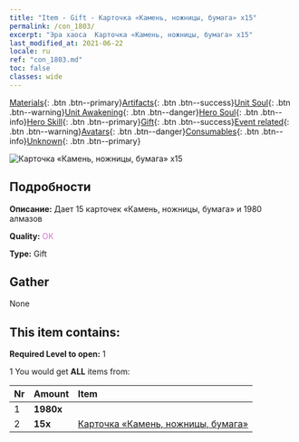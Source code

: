 ```yaml
---
title: "Item - Gift - Карточка «Камень, ножницы, бумага» х15"
permalink: /con_1803/
excerpt: "Эра хаоса  Карточка «Камень, ножницы, бумага» х15"
last_modified_at: 2021-06-22
locale: ru
ref: "con_1803.md"
toc: false
classes: wide
---
```

 [Materials](/ItemsRU/){: .btn .btn--primary}[Artifacts](/ItemsRU/Artifacts/){: .btn .btn--success}[Unit Soul](/ItemsRU/UnitSoul/){: .btn .btn--warning}[Unit Awakening](/ItemsRU/UnitAwakening/){: .btn .btn--danger}[Hero Soul](/ItemsRU/HeroSoul/){: .btn .btn--info}[Hero Skill](/ItemsRU/HeroSkill/){: .btn .btn--primary}[Gift](/ItemsRU/Gift/){: .btn .btn--success}[Event related](/ItemsRU/Events/){: .btn .btn--warning}[Avatars](/ItemsRU/Avatars/){: .btn .btn--danger}[Consumables](/ItemsRU/Consumables/){: .btn .btn--info}[Unknown](/ItemsRU/Unknown/){: .btn .btn--primary}

 ![Карточка «Камень, ножницы, бумага» х15](/images/t/i_907422.png)

## Подробности
 **Описание:** Дает 15 карточек «Камень, ножницы, бумага» и 1980 алмазов

 **Quality:** <span style="color: #DA70D6">OK</span>

 **Type:** Gift

## Gather

  None

## This item contains:

 **Required Level to open:** 1

 1 You would get **ALL** items  from:

  | Nr | Amount |     Item    |
  |:---|:-------|:------------|
  | 1 |  **1980x** | <i class="fas fa-gem"/> |  | 
  | 2 |  **15x** | [Карточка «Камень, ножницы, бумага»](/ItemsRU/con_547/) |  | 
